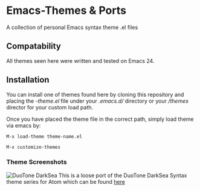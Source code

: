 # Emacs-Themes & Ports
A collection of personal Emacs syntax theme .el files

## Compatability
All themes seen here were written and tested on Emacs 24.

## Installation
You can install one of themes found here by cloning this repository and placing the *-theme.el* file under your *.emacs.d/* directory or your */themes* director for your custom load path.

Once you have placed the theme file in the correct path, simply load theme via emacs by:

```M-x load-theme theme-name.el```

```M-x customize-themes```

### Theme Screenshots
![DuoTone DarkSea](https://github.com/Jmeza081/Emacs-Themes/blob/master/screenshots/DuoTone%20DarkSea%20Emacs.PNG "DuoTone DarkSea")
This is a loose port of the DuoTone DarkSea Syntax theme series for Atom which can be found [here](https://github.com/simurai/duotone-dark-sea-syntax)
